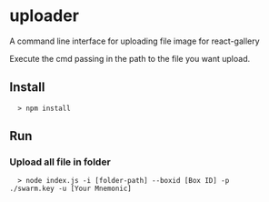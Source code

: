 # uploader

A command line interface for uploading file image for react-gallery

Execute the cmd passing in the path to the file you want upload.

## Install

```
  > npm install
```

## Run

### Upload all file in folder

```
  > node index.js -i [folder-path] --boxid [Box ID] -p
./swarm.key -u [Your Mnemonic]
```

